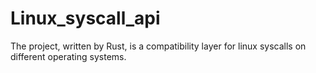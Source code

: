 # Linux_syscall_api

The project, written by Rust, is a compatibility layer for linux syscalls on different operating systems.
